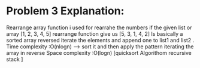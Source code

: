 # Problem 3 Explanation:
Rearrange array function i used for rearrahe the numbers
if the given list or array [1, 2, 3, 4, 5]  rearrange function give us [5, 3, 1, 4, 2]
Is basically a sorted array reversed
iterate the elements and append one to list1 and list2 .
Time complexity :O(nlogn) --> 
sort it and then apply the pattern iterating the array in reverse
Space complexity :O(logn) [quicksort Algorithom recursive stack ]
